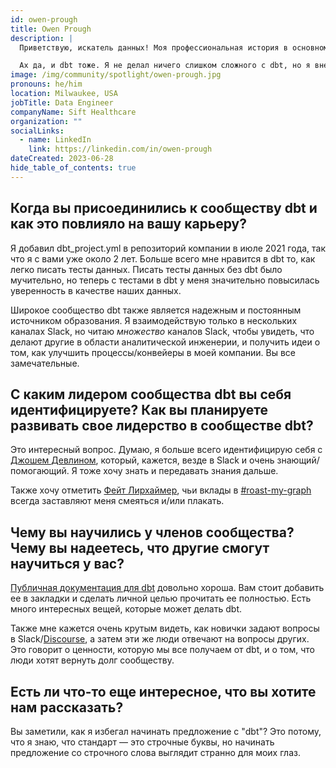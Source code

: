 ```yaml
---
id: owen-prough
title: Owen Prough
description: |
  Приветствую, искатель данных! Моя профессиональная история в основном связана с системой здравоохранения США (привет файлам требований ANSI X12), работая как в крупных (10k+ сотрудников) софтверных компаниях, так и в небольших (но растущих!) стартапах. Мой постоянный спутник в течение последнего десятилетия — это SQL различных видов <a href="https://xkcd.com/927/" rel="noopener noreferrer" target="_blank">https://xkcd.com/927/</a>, и в последнее время я в основном работаю с PostgreSQL, AWS Athena и Snowflake. Я считаю, что SQL — отличный инструмент для решения интересных задач.

  Ах да, и dbt тоже. Я не делал ничего слишком сложного с dbt, но я внес свой вклад в <a href="https://docs.getdbt.com/docs/core/connect-data-platform/athena-setup" title="dbt-athena adapter">адаптер dbt-athena</a> и несколько различных пакетов. В основном я скрываюсь в Slack, хитро замаскированный под утку. Моя профессиональная цель — когда-нибудь посетить <a href="https://coalesce.getdbt.com/?utm_medium=internal&utm_source=docs&utm_campaign=q3-2024_coalesce-2023_aw&utm_content=coalesce____&utm_term=all_all__" title="Coalesce" rel="noopener noreferrer" target="_blank">Coalesce</a>.
image: /img/community/spotlight/owen-prough.jpg
pronouns: he/him
location: Milwaukee, USA
jobTitle: Data Engineer
companyName: Sift Healthcare
organization: ""
socialLinks:
  - name: LinkedIn
    link: https://linkedin.com/in/owen-prough
dateCreated: 2023-06-28
hide_table_of_contents: true
---
```


## Когда вы присоединились к сообществу dbt и как это повлияло на вашу карьеру?

Я добавил dbt_project.yml в репозиторий компании в июле 2021 года, так что я с вами уже около 2 лет. Больше всего мне нравится в dbt то, как легко писать тесты данных. Писать тесты данных без dbt было мучительно, но теперь с тестами в dbt у меня значительно повысилась уверенность в качестве наших данных.

Широкое сообщество dbt также является надежным и постоянным источником образования. Я взаимодействую только в нескольких каналах Slack, но читаю *множество* каналов Slack, чтобы увидеть, что делают другие в области аналитической инженерии, и получить идеи о том, как улучшить процессы/конвейеры в моей компании. Вы все замечательные.

## С каким лидером сообщества dbt вы себя идентифицируете? Как вы планируете развивать свое лидерство в сообществе dbt?

Это интересный вопрос. Думаю, я больше всего идентифицирую себя с [Джошем Девлином](./josh-devlin), который, кажется, везде в Slack и очень знающий/помогающий. Я тоже хочу знать и передавать знания дальше.

Также хочу отметить [Фейт Лирхаймер](./faith-lierheimer), чьи вклады в [#roast-my-graph](https://www.getdbt.com/community/join-the-community/?utm_medium=internal&utm_source=docs&utm_campaign=q3-2024_dbt-spotlight_aw&utm_content=____&utm_term=all___) всегда заставляют меня смеяться и/или плакать.

## Чему вы научились у членов сообщества? Чему вы надеетесь, что другие смогут научиться у вас?

[Публичная документация для dbt](https://docs.getdbt.com/docs/introduction) довольно хороша. Вам стоит добавить ее в закладки и сделать личной целью прочитать ее полностью. Есть много интересных вещей, которые может делать dbt.

Также мне кажется очень крутым видеть, как новички задают вопросы в Slack/[Discourse](https://discourse.getdbt.com/), а затем эти же люди отвечают на вопросы других. Это говорит о ценности, которую мы все получаем от dbt, и о том, что люди хотят вернуть долг сообществу.

## Есть ли что-то еще интересное, что вы хотите нам рассказать?

Вы заметили, как я избегал начинать предложение с "dbt"? Это потому, что я знаю, что стандарт — это строчные буквы, но начинать предложение со строчного слова выглядит странно для моих глаз.